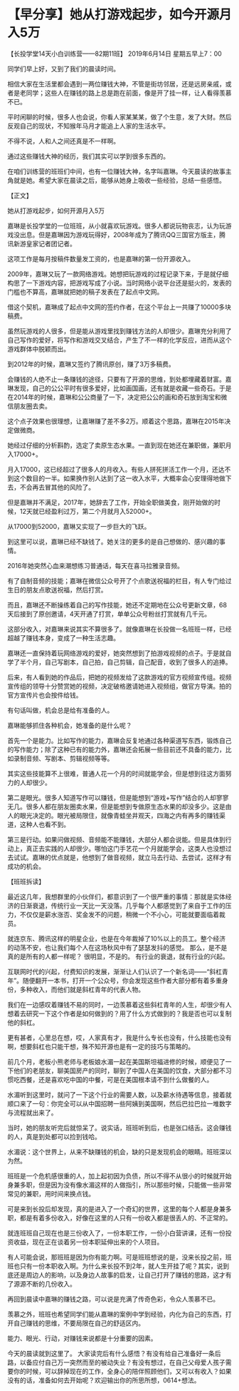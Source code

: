 # 【早分享】她从打游戏起步，如今开源月入5万 
 【长投学堂14天小白训练营——82期11班】
                2019年6月14日 星期五早上7：00

同学们早上好，又到了我们的晨读时间。

相信大家在生活里都会遇到一两位赚钱大神，不管是街坊邻居，还是远房亲戚，或者是老同学；这些人在赚钱的路上总是跑在前面，像是开了挂一样，让人看得羡慕不已。

平时闲聊的时候，很多人也会说，你看人家某某某，做了个生意，发了大财。然后反观自己的现状，不知猴年马月才能追上人家的生活水平。

不得不说，人和人之间还真是不一样啊。

通过这些赚钱大神的经历，我们其实可以学到很多东西的。

在咱们训练营的班班们中间，也有一位赚钱大神，名字叫嘉琳。今天晨读的故事主角就是她。希望大家在晨读之后，能够从她身上吸收一些经验，总结一些感悟。

【正文】

她从打游戏起步，如何开源月入5万

嘉琳是长投学堂的一位班班，从小就喜欢玩游戏。很多人都说玩物丧志，认为玩游戏没出息。但是嘉琳因为游戏玩得好，2008年成为了腾讯QQ三国官方版主，腾讯新游皇家记者团记者。

这项工作是每月按稿件数量发工资的，也是嘉琳的第一份开源收入。

2009年，嘉琳又玩了一款网络游戏。她想把玩游戏的过程记录下来，于是就仔细构思了一下游戏内容，把游戏写成了小说。当时网络小说平台还是挺火的，发表的门槛也不算高，嘉琳就把她的稿子发表在了起点中文网。

借这个契机，嘉琳成了起点中文网的签约作者，在这个平台上一共赚了10000多块稿费。

虽然玩游戏的人很多，但是能从游戏里找到赚钱方法的人却很少。嘉琳充分利用了自己写作的爱好，将写作和游戏交叉结合，产生了不一样的化学反应，进而从这个游戏群体中脱颖而出。

到2012年的时候，嘉琳又签约了腾讯原创，赚了3万多稿费。

会赚钱的人绝不止一条赚钱的途径，只要有了开源的思维，到处都埋藏着财富。嘉琳发现，自己的公公平时有很多爱好，比如画国画，还有就是收藏一些奇石。于是在2014年的时候，嘉琳和公公商量了一下，决定把公公的画和奇石放到淘宝和微信朋友圈去卖。

这个点子效果也很理想，让嘉琳赚了差不多2万。顺着这个思路，嘉琳在2015年决定做微商。

她经过仔细的分析斟酌，选定了卖原生态水果。一直到现在她还在兼职做，兼职月入17000+。

月入17000，这已经超过了很多人的月收入。有些人拼死拼活工作一个月，还达不到这个数目的一半。如果换作别人达到了这一收入水平，大概率会心安理得地做下去，不会再去冒其他的风险了。

但是嘉琳并不满足，2017年，她辞去了工作，开始全职做美食，刚开始做的时候，12天就已经盈利过万，第二个月就月入52000+。

从17000到52000，嘉琳又实现了一步巨大的飞跃。

到这里可以说，嘉琳已经不缺钱了。她关注的更多的是自己想做的、感兴趣的事情。

2016年她突然心血来潮想练习普通话，每天在喜马拉雅录音频。

有了自制音频的技能；嘉琳在微信公众号开了个点歌送祝福的栏目，有人专门给过生日的朋友点歌送祝福，然后打赏。

而且，嘉琳还不断操练着自己的写作技能，她还不定期地在公众号更新文章，68天后接到了原创邀请，4天开通了打赏，单单公众号粉丝打赏就有几千元。

这部分收入，对嘉琳来说其实不算很多了。就像嘉琳在长投做一名班班一样，已经超越了赚钱本身，变成了一种生活志趣。

嘉琳还一直保持着玩网络游戏的爱好，她突然想到了拍游戏视频的点子。于是就自学了半个月，自己写剧本，自己拍，自己剪辑，自己配音，收到了很多人的追捧。

后来，有人看到她的作品后，把她的视频发给了这款游戏的官方视频宣传组。视频宣传组的领导十分赞赏她的视频，决定破格邀请她进入视频组，做官方导演。拍的官方宣传片也会按件给钱。

有句话叫做，机会总是给有准备的人。

嘉琳能够抓住各种机会，她准备的是什么呢？

首先一个是能力。比如写作的能力，嘉琳会反复地通过各种渠道写东西，锻炼自己的写作能力；除了这种已有的能力外，嘉琳还会拓展一些目前还不具备的能力，比如录制音频、写剧本、剪辑视频等等。

其实这些技能算不上很难，普通人花一个月的时间就能学会，但是想到往这方面努力的人却很少。

第二是眼光。很多人知道写作可以赚钱，但是能想到“游戏+写作”结合的人却寥寥无几。很多人都在朋友圈卖水果，但是能想到专做原生态水果的却没多少。这是由人的眼光决定的。眼光被局限住，就像青蛙坐井观天，四海之内有再多的赚钱渠道，这种人也看不到。

第三是行动。如果问做视频、音频能不能赚钱，大部分人都会说能。但是具体到行动上，真正去实践的人却很少。哪怕这门手艺花一个月就能学会，这类人也没想过去试试。嘉琳的优点就是，他想到了做音视频，就立马去行动、去尝试，这样才有成功的机会。


【班班拆读】

最近这几年，我想群里的小伙伴们，都意识到了一个很严重的事情：那就是实体经济的日渐衰退，传统行业一天比一天没落。几乎每个人都感觉到了来自于工作的压力，不仅仅是薪水涨否、奖金发不的问题，稍微一个不小心，可能就要面临着裁员。

就连京东、腾讯这样的明星企业，也是在今年裁掉了10%以上的员工。整个经济的动荡不安，也让我们每个人在这场秋风中有了瑟瑟发抖的感觉。
那么，是不是真的是所有的人都一样呢？
很明显，不是的。
有行业的衰退，就有行业的兴起。

互联网时代的兴起，付费知识的发展，渐渐让人们认识了一个新名词——“斜杠青年”。随便翻开一本书，打开一个公众号，你会发现这些作者大部分都有着多重身份，多种收入，而他们就是斜杠青年的代表人物。

我们在一边感叹着赚钱不易的同时，一边羡慕着这些斜杠青年的人生，却很少有人想着去研究一下这个作者是如何做到的？用了什么方式做到的？我是否也可以复制他的斜杠。

更有甚者，心里总在想，哎，人家真有才，我是什么专长也没有，什么技能也没有啊，想要斜杠也只能干想，殊不知开源也是有一定的技巧与策略的。

前几个月，老板小熊老师与老板娘水湄一起在美国斯坦福进修的时候，顺便见了一下他们的老朋友，聊美国房产的同时，聊到了中国人在美国的饮食，大部分都不习惯吃西餐，还是喜欢吃中国的中餐，可是在美国根本请不到什么做餐的人。

水湄听到这里时，就问了一下这个行业的需要人数，以及薪水待遇等信息，接着就顺口来了一句：你完全可以从中国招聘一些阿姨到美国啊，然后巴拉巴拉一堆数字与流程就出来了。

当时，她的朋友听完后就惊呆了。说实话，班班听到后，也是张口结舌。这会赚钱的人，真是到处都可以捡到钱哈。

水湄说：这个世界上，从来不缺赚钱的机会，缺的只是发现机会的眼睛。班班深以为然。

班班是一个危机感很重的人，加上起初因为负债，所以不得不从很小的时候就开始身兼多职，但是因为没有像水湄这样的人做指引，所以那些时候，只能做一些非常常见的兼职，用时间来换点钱。

可是来到长投后却发现，真的是进入了一个奇幻的世界，这里的每个人都是身兼多职，都是有着多份收入，好像在这里的人只有一份收入都是很丢人的、不正常的。

就连班班自己现在也是三份收入了，一份本职工作，一份小白营讲课，还有一份投资收益，现在正在谈着另一份本职延伸出来的个人项目。

有人可能会说，那班班是因为你有能力啊。可是班班想说的是，没来长投之前，班班也只有一份本职收入啊。为什么来长投不到2年，就人生开挂了呢？其实，说到底还是周边人的影响，以及身边人故事的启发，让自己打开了赚钱的思路，这才有了源源不断的几份收入。

再回到晨读中嘉琳的赚钱之路，可以说是充满了传奇色彩，令众人羡慕不已。

羡慕之外，班班也希望同学们能从嘉琳的案例中学到经验，内化为自己的东西，打开自己赚钱的思维，不要局限在自己的舒适区内。

能力、眼光、行动，对赚钱来说都是十分重要的因素。

今天的晨读就到这里了。
大家读完后有什么感悟？有没有给自己准备好一条后路，以备应付自己万一突然而至的被动失业？有没有想过，在自己父母爱人孩子需要你的时候，可以辞掉现在的工作，全身心的陪伴照顾他们，又可以有收入？如果没有的话，准备如何去开始呢？欢迎输出你的所思所想，0614+想法。